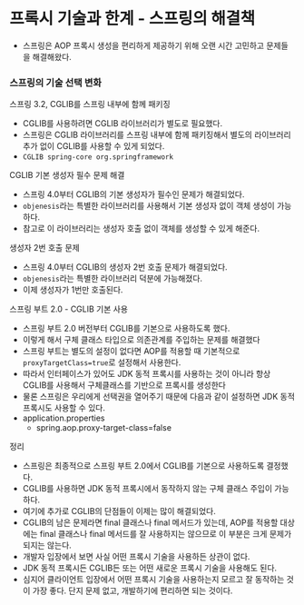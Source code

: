 # 프록시 기술과 한계 - 스프링의 해결책

- 스프링은 AOP 프록시 생성을 편리하게 제공하기 위해 오랜 시간 고민하고 문제들을 해결해왔다.

### 스프링의 기술 선택 변화

스프링 3.2, CGLIB를 스프링 내부에 함께 패키징
- CGLIB를 사용하려면 CGLIB 라이브러리가 별도로 필요했다. 
- 스프링은 CGLIB 라이브러리를 스프링 내부에 함께 패키징해서 별도의 라이브러리 추가 없이 CGLIB를 사용할 수 있게 되었다.
- ``CGLIB spring-core org.springframework``

CGLIB 기본 생성자 필수 문제 해결
- 스프링 4.0부터 CGLIB의 기본 생성자가 필수인 문제가 해결되었다.
- ``objenesis``라는 특별한 라이브러리를 사용해서 기본 생성자 없이 객체 생성이 가능하다.
- 참고로 이 라이브러리는 생성자 호출 없이 객체를 생성할 수 있게 해준다.

생성자 2번 호출 문제
- 스프링 4.0부터 CGLIB의 생성자 2번 호출 문제가 해결되었다.
- ``objenesis``라는 특별한 라이브러리 덕분에 가능해졌다.
- 이제 생성자가 1번만 호출된다.

스프링 부트 2.0 - CGLIB 기본 사용
- 스프링 부트 2.0 버전부터 CGLIB를 기본으로 사용하도록 했다.
- 이렇게 해서 구체 클래스 타입으로 의존관계를 주입하는 문제를 해결했다
- 스프링 부트는 별도의 설정이 없다면 AOP를 적용할 때 기본적으로 ``proxyTargetClass=true``로 설정해서 사용한다.
- 따라서 인터페이스가 있어도 JDK 동적 프록시를 사용하는 것이 아니라 항상 CGLIB를 사용해서 구체클래스를 기반으로 프록시를 생성한다
- 물론 스프링은 우리에게 선택권을 열어주기 때문에 다음과 같이 설정하면 JDK 동적 프록시도 사용할 수 있다.
- application.properties
  - spring.aop.proxy-target-class=false

정리
- 스프링은 최종적으로 스프링 부트 2.0에서 CGLIB를 기본으로 사용하도록 결정했다. 
- CGLIB를 사용하면 JDK 동적 프록시에서 동작하지 않는 구체 클래스 주입이 가능하다.
- 여기에 추가로 CGLIB의 단점들이 이제는 많이 해결되었다. 
- CGLIB의 남은 문제라면 final 클래스나 final 메서드가 있는데, AOP를 적용할 대상에는 final 클래스나
  final 메서드를 잘 사용하지는 않으므로 이 부분은 크게 문제가 되지는 않는다.
- 개발자 입장에서 보면 사실 어떤 프록시 기술을 사용하든 상관이 없다.
- JDK 동적 프록시든 CGLIB든 또는 어떤 새로운 프록시 기술을 사용해도 된다. 
- 심지어 클라이언트 입장에서 어떤 프록시 기술을 사용하는지 모르고 잘 동작하는 것이 가장 좋다. 단지 문제 없고, 개발하기에 편리하면 되는 것이다.


